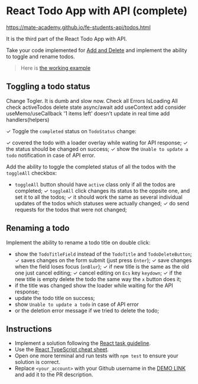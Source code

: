 # React Todo App with API (complete)
https://mate-academy.github.io/fe-students-api/todos.html

It is the third part of the React Todo App with API.

Take your code implemented for [Add and Delete](https://github.com/mate-academy/react_todo-app-add-and-delete)
and implement the ability to toggle and rename todos.

> Here is [the working example](https://mate-academy.github.io/react_todo-app-with-api/)

## Toggling a todo status

Change Togler. It is dumb and slow now.
Check all Errors
IsLoading All check
activeTodos delete state
async/await add
useContext add
consider useMemo/useCallback
'1 items left' doesn't update in real time
add handlers(helpers)

✓ Toggle the `completed` status on `TodoStatus` change:

✓ covered the todo with a loader overlay while wating for API response;
✓ the status should be changed on success;
✓ show the `Unable to update a todo` notification in case of API error.

Add the ability to toggle the completed status of all the todos with the `toggleAll` checkbox:

- `toggleAll` button should have `active` class only if all the todos are completed;
✓ `toggleAll` click changes its status to the oppsite one, and set it to all the todos;
✓ it should work the same as several individual updates of the todos which statuses were actually changed;
✓ do send requests for the todos that were not changed;

## Renaming a todo

Implement the ability to rename a todo title on double click:

- show the `TodoTitleField` instead of the `TodoTitle` and `TodoDeleteButton`;
✓ saves changes on the form submit (just press `Enter`);
✓ save changes when the field loses focus (`onBlur`);
✓ if new title is the same as the old one just cancel editing;
✓ cancel editing on `Ecs` key `keydown`;
✓ if the new title is empty delete the todo the same way the `x` button does it;
- if the title was changed show the loader while waiting for the API response;
- update the todo title on success;
- show `Unable to update a todo` in case of API error
- or the deletion error message if we tried to delete the todo;

## Instructions

- Implement a solution following the [React task guideline](https://github.com/mate-academy/react_task-guideline#react-tasks-guideline).
- Use the [React TypeScript cheat sheet](https://mate-academy.github.io/fe-program/js/extra/react-typescript).
- Open one more terminal and run tests with `npm test` to ensure your solution is correct.
- Replace `<your_account>` with your Github username in the [DEMO LINK](https://Illia-Skladnik.github.io/react_todo-app-with-api/) and add it to the PR description.
